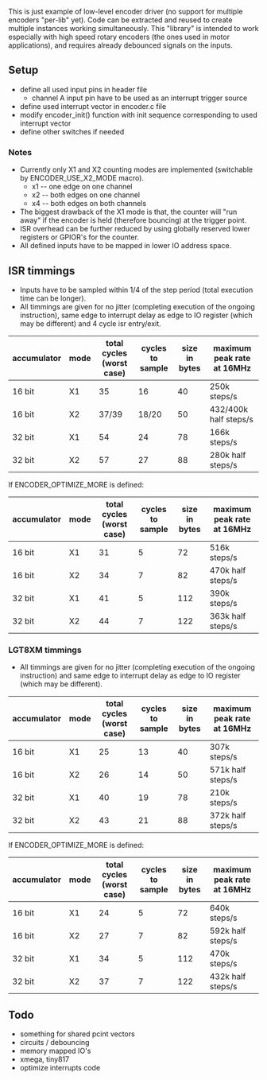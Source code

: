 This is just example of low-level encoder driver (no support for multiple encoders "per-lib" yet).
Code can be extracted and reused to create multiple instances working simultaneously.
This "library" is intended to work especially with high speed rotary encoders (the ones used in motor applications), and requires already debounced signals on the inputs.

## Setup
- define all used input pins in header file
	* channel A input pin have to be used as an interrupt trigger source
- define used interrupt vector in encoder.c file
- modify encoder_init() function with init sequence corresponding to used interrupt vector
- define other switches if needed

### Notes
- Currently only X1 and X2 counting modes are implemented (switchable by ENCODER_USE_X2_MODE macro).
	* x1 -- one edge on one channel
	* x2 -- both edges on one channel
	* x4 -- both edges on both channels
- The biggest drawback of the X1 mode is that, the counter will "run away" if the encoder is held (therefore bouncing) at the trigger point. 
- ISR overhead can be further reduced by using globally reserved lower registers or GPIOR's for the counter. 
- All defined inputs have to be mapped in lower IO address space.

## ISR timmings

- Inputs have to be sampled within 1/4 of the step period (total execution time can be longer).
- All timmings are given for no jitter (completing execution of the ongoing instruction), same edge to interrupt delay as edge to IO register (which may be different) and 4 cycle isr entry/exit.

| accumulator  | mode | total cycles (worst case) | cycles to sample | size in bytes | maximum peak rate at 16MHz | 
| --- | --- | --- | --- | --- | --- |
| 16 bit | X1 | 35 | 16 | 40 | 250k steps/s |
| 16 bit | X2 | 37/39 | 18/20 | 50 | 432/400k half steps/s |
| 32 bit | X1 | 54 | 24 | 78 | 166k steps/s |
| 32 bit | X2 | 57 | 27 | 88 | 280k half steps/s |

If ENCODER_OPTIMIZE_MORE is defined:

| accumulator  | mode | total cycles (worst case) | cycles to sample | size in bytes | maximum peak rate at 16MHz | 
| --- | --- | --- | --- | --- | --- |
| 16 bit | X1 | 31 | 5 | 72 | 516k steps/s |
| 16 bit | X2 | 34 | 7 | 82 | 470k half steps/s |
| 32 bit | X1 | 41 | 5 | 112 | 390k steps/s |
| 32 bit | X2 | 44 | 7 | 122 | 363k half steps/s |

### LGT8XM timmings

- All timmings are given for no jitter (completing execution of the ongoing instruction) and same edge to interrupt delay as edge to IO register (which may be different).

| accumulator  | mode | total cycles (worst case) | cycles to sample | size in bytes | maximum peak rate at 16MHz | 
| --- | --- | --- | --- | --- | --- |
| 16 bit | X1 | 25 | 13 | 40 | 307k steps/s |
| 16 bit | X2 | 26 | 14 | 50 | 571k half steps/s |
| 32 bit | X1 | 40 | 19 | 78 | 210k steps/s |
| 32 bit | X2 | 43 | 21 | 88 | 372k half steps/s |

If ENCODER_OPTIMIZE_MORE is defined:

| accumulator  | mode | total cycles (worst case) | cycles to sample | size in bytes | maximum peak rate at 16MHz | 
| --- | --- | --- | --- | --- | --- |
| 16 bit | X1 | 24 | 5 | 72 | 640k steps/s |
| 16 bit | X2 | 27 | 7 | 82 | 592k half steps/s |
| 32 bit | X1 | 34 | 5 | 112 | 470k steps/s |
| 32 bit | X2 | 37 | 7 | 122 | 432k half steps/s |

## Todo
- something for shared pcint vectors
- circuits / debouncing
- memory mapped IO's
- xmega, tiny817
- optimize interrupts code